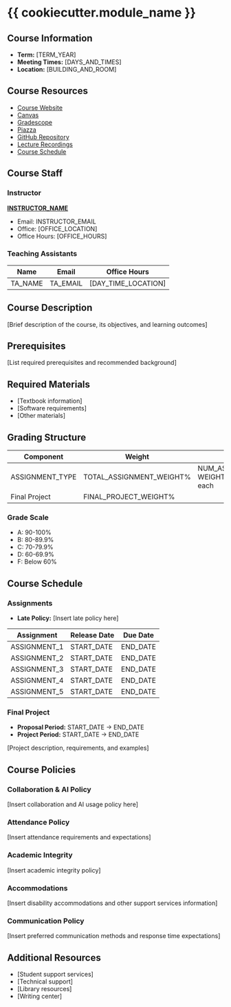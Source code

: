 # {{ cookiecutter.module_name }}

## Course Information
- **Term:** [TERM_YEAR]
- **Meeting Times:** [DAYS_AND_TIMES]
- **Location:** [BUILDING_AND_ROOM]

## Course Resources
- [Course Website](COURSE_WEBSITE_URL)
- [Canvas](CANVAS_URL)
- [Gradescope](GRADESCOPE_URL)
- [Piazza](PIAZZA_URL)
- [GitHub Repository](GITHUB_REPO_URL)
- [Lecture Recordings](LECTURE_RECORDINGS_URL)
- [Course Schedule](SCHEDULE_URL)

## Course Staff

### Instructor
**[INSTRUCTOR_NAME](INSTRUCTOR_WEBSITE)**
- Email: INSTRUCTOR_EMAIL
- Office: [OFFICE_LOCATION]
- Office Hours: [OFFICE_HOURS]

### Teaching Assistants
| Name | Email | Office Hours |
|------|--------|--------------|
| TA_NAME | TA_EMAIL | [DAY_TIME_LOCATION] |
<!-- Add rows as needed -->

## Course Description
[Brief description of the course, its objectives, and learning outcomes]

## Prerequisites
[List required prerequisites and recommended background]

## Required Materials
- [Textbook information]
- [Software requirements]
- [Other materials]

## Grading Structure
| Component | Weight | Details |
|-----------|---------|---------|
| ASSIGNMENT_TYPE | TOTAL_ASSIGNMENT_WEIGHT% | NUM_ASSIGNMENTS total, WEIGHT_PER_ASSIGNMENT% each |
| Final Project | FINAL_PROJECT_WEIGHT% | |
<!-- Add rows as needed -->

### Grade Scale
- A: 90-100%
- B: 80-89.9%
- C: 70-79.9%
- D: 60-69.9%
- F: Below 60%

## Course Schedule

### Assignments
- **Late Policy:** [Insert late policy here]

| Assignment | Release Date | Due Date |
|------------|--------------|-----------|
| ASSIGNMENT_1 | START_DATE | END_DATE |
| ASSIGNMENT_2 | START_DATE | END_DATE |
| ASSIGNMENT_3 | START_DATE | END_DATE |
| ASSIGNMENT_4 | START_DATE | END_DATE |
| ASSIGNMENT_5 | START_DATE | END_DATE |

### Final Project
- **Proposal Period:** START_DATE → END_DATE
- **Project Period:** START_DATE → END_DATE

[Project description, requirements, and examples]

## Course Policies

### Collaboration & AI Policy
[Insert collaboration and AI usage policy here]

### Attendance Policy
[Insert attendance requirements and expectations]

### Academic Integrity
[Insert academic integrity policy]

### Accommodations
[Insert disability accommodations and other support services information]

### Communication Policy
[Insert preferred communication methods and response time expectations]

## Additional Resources
- [Student support services]
- [Technical support]
- [Library resources]
- [Writing center]
